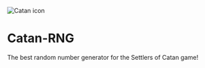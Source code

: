 ![Catan icon](https://github.com/n-anselm/Catan-RNG/tree/master/app/src/main/res/drawable/catan_round_512x512.png)
# Catan-RNG
The best random number generator for the Settlers of Catan game!
